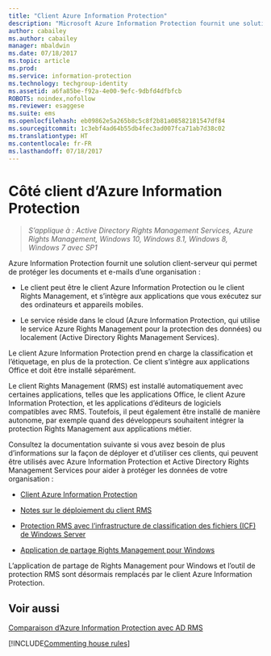 ```yaml
---
title: "Client Azure Information Protection"
description: "Microsoft Azure Information Protection fournit une solution client-serveur qui permet de protéger les données d’une organisation. Le client (le client Azure Information Protection ou le client Rights Management) est intégré aux applications que vous exécutez sur des ordinateurs et appareils mobiles."
author: cabailey
ms.author: cabailey
manager: mbaldwin
ms.date: 07/18/2017
ms.topic: article
ms.prod: 
ms.service: information-protection
ms.technology: techgroup-identity
ms.assetid: a6fa85be-f92a-4e00-9efc-9dbfd4dfbfcb
ROBOTS: noindex,nofollow
ms.reviewer: esaggese
ms.suite: ems
ms.openlocfilehash: eb09862e5a265b8c5c8f2b81a08582181547df84
ms.sourcegitcommit: 1c3ebf4ad64b55db4fec3ad007fca71ab7d38c02
ms.translationtype: HT
ms.contentlocale: fr-FR
ms.lasthandoff: 07/18/2017
---
```

# <a name="the-client-side-of-azure-information-protection"></a>Côté client d’Azure Information Protection

>*S’applique à : Active Directory Rights Management Services, Azure Rights Management, Windows 10, Windows 8.1, Windows 8, Windows 7 avec SP1*

Azure Information Protection fournit une solution client-serveur qui permet de protéger les documents et e-mails d’une organisation :

- Le client peut être le client Azure Information Protection ou le client Rights Management, et s’intègre aux applications que vous exécutez sur des ordinateurs et appareils mobiles. 

- Le service réside dans le cloud (Azure Information Protection, qui utilise le service Azure Rights Management pour la protection des données) ou localement (Active Directory Rights Management Services). 

Le client Azure Information Protection prend en charge la classification et l’étiquetage, en plus de la protection. Ce client s’intègre aux applications Office et doit être installé séparément.

Le client Rights Management (RMS) est installé automatiquement avec certaines applications, telles que les applications Office, le client Azure Information Protection, et les applications d’éditeurs de logiciels compatibles avec RMS. Toutefois, il peut également être installé de manière autonome, par exemple quand des développeurs souhaitent intégrer la protection Rights Management aux applications métier.

Consultez la documentation suivante si vous avez besoin de plus d’informations sur la façon de déployer et d’utiliser ces clients, qui peuvent être utilisés avec Azure Information Protection et Active Directory Rights Management Services pour aider à protéger les données de votre organisation :

- [Client Azure Information Protection](AIP-client.md)

- [Notes sur le déploiement du client RMS](client-deployment-notes.md)

- [Protection RMS avec l’infrastructure de classification des fichiers (ICF) de Windows Server](configure-fci.md)

- [Application de partage Rights Management pour Windows](sharing-app-windows.md)

L’application de partage de Rights Management pour Windows et l’outil de protection RMS sont désormais remplacés par le client Azure Information Protection. 


## <a name="see-also"></a>Voir aussi
[Comparaison d’Azure Information Protection avec AD RMS](../understand-explore/compare-azure-rms-ad-rms.md)

[!INCLUDE[Commenting house rules](../includes/houserules.md)]